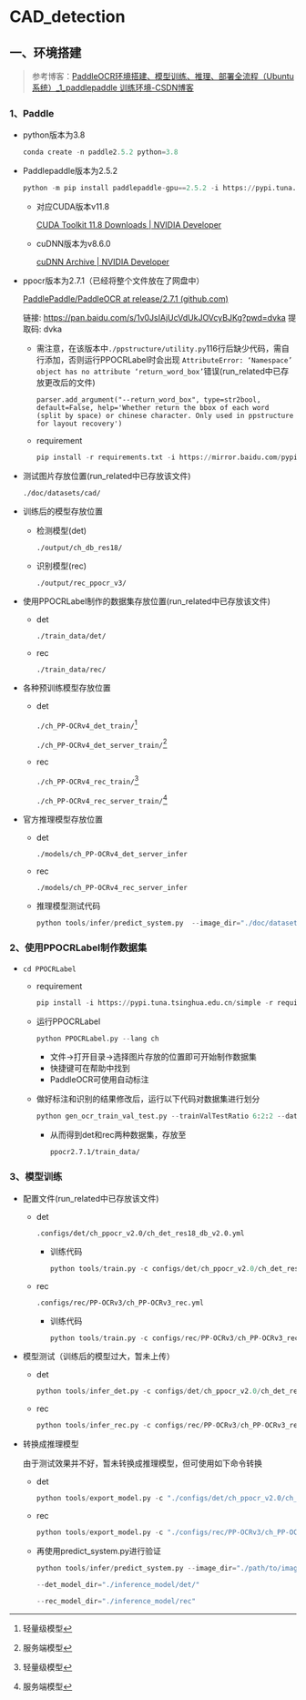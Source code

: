 # CAD_detection

## 一、环境搭建

> 参考博客：[PaddleOCR环境搭建、模型训练、推理、部署全流程（Ubuntu系统）_1_paddlepaddle 训练环境-CSDN博客](https://blog.csdn.net/m0_60657960/article/details/137072289)

### 1、Paddle

* python版本为3.8

  ```python
  conda create -n paddle2.5.2 python=3.8
  ```

  

* Paddlepaddle版本为2.5.2

  ```python
  python -m pip install paddlepaddle-gpu==2.5.2 -i https://pypi.tuna.tsinghua.edu.cn/simple
  ```
  
  * 对应CUDA版本v11.8

    [CUDA Toolkit 11.8 Downloads | NVIDIA Developer](https://developer.nvidia.com/cuda-11-8-0-download-archive)

  * cuDNN版本为v8.6.0

    [cuDNN Archive | NVIDIA Developer](https://developer.nvidia.com/rdp/cudnn-archive)

* ppocr版本为2.7.1（已经将整个文件放在了网盘中）

  [PaddlePaddle/PaddleOCR at release/2.7.1 (github.com)](https://github.com/PaddlePaddle/PaddleOCR/tree/release/2.7.1)

  链接: https://pan.baidu.com/s/1v0JsIAjUcVdUkJOVcyBJKg?pwd=dvka 提取码: dvka

  * 需注意，在该版本中`./ppstructure/utility.py`116行后缺少代码，需自行添加，否则运行PPOCRLabel时会出现 `AttributeError: ‘Namespace’ object has no attribute ‘return_word_box’`错误(run_related中已存放更改后的文件)

        parser.add_argument("--return_word_box", type=str2bool, default=False, help='Whether return the bbox of each word (split by space) or chinese character. Only used in ppstructure for layout recovery')

  * requirement

    ```python
    pip install -r requirements.txt -i https://mirror.baidu.com/pypi/simple/
    ```

* 测试图片存放位置(run_related中已存放该文件)

  `./doc/datasets/cad/`

* 训练后的模型存放位置

  * 检测模型(det)

    `./output/ch_db_res18/`

  * 识别模型(rec)

    `./output/rec_ppocr_v3/`

* 使用PPOCRLabel制作的数据集存放位置(run_related中已存放该文件)

  * det

    `./train_data/det/`

  * rec

    `./train_data/rec/`

* 各种预训练模型存放位置

  * det

    `./ch_PP-OCRv4_det_train/`[^1]

    `./ch_PP-OCRv4_det_server_train/`[^2]

  * rec

    `./ch_PP-OCRv4_rec_train/`[^1]

    `./ch_PP-OCRv4_rec_server_train/`[^2]

* 官方推理模型存放位置

  * det

    `./models/ch_PP-OCRv4_det_server_infer`

  * rec

    `./models/ch_PP-OCRv4_rec_server_infer`

  * 推理模型测试代码

    ```python
    python tools/infer/predict_system.py  --image_dir="./doc/datasets/cad/1.png" --det_model_dir="./models/ch_PP-OCRv4_det_infer/" --rec_model_dir="./models/ch_PP-OCRv4_rec_infer/"
    ```
    
    

### 2、使用PPOCRLabel制作数据集

* `cd PPOCRLabel`

  * requirement

    ```python
    pip install -i https://pypi.tuna.tsinghua.edu.cn/simple -r requirements.txt
    ```

  * 运行PPOCRLabel

    ```python
    python PPOCRLabel.py --lang ch
    ```

    * 文件→打开目录→选择图片存放的位置即可开始制作数据集
    * 快捷键可在帮助中找到
    * PaddleOCR可使用自动标注

  * 做好标注和识别的结果修改后，运行以下代码对数据集进行划分

    ```python
    python gen_ocr_train_val_test.py --trainValTestRatio 6:2:2 --datasetRootPath ../doc/datasets/cad
    ```
  
    * 从而得到det和rec两种数据集，存放至
    
      `ppocr2.7.1/train_data/`

### 3、模型训练

* 配置文件(run_related中已存放该文件)

  * det

    `.configs/det/ch_ppocr_v2.0/ch_det_res18_db_v2.0.yml`

    * 训练代码

      ```python
      python tools/train.py -c configs/det/ch_ppocr_v2.0/ch_det_res18_db_v2.0.yml
      ```

  * rec

    `.configs/rec/PP-OCRv3/ch_PP-OCRv3_rec.yml`

    * 训练代码

      ```python
      python tools/train.py -c configs/rec/PP-OCRv3/ch_PP-OCRv3_rec.yml
      ```

* 模型测试（训练后的模型过大，暂未上传）

  * det

    ```python
    python tools/infer_det.py -c configs/det/ch_ppocr_v2.0/ch_det_res18_db_v2.0.yml -o Global.pretrained_model=output/ch_db_res18/best_model/model.pdparams Global.infer_img="./train_data/det/test/2.png"
    ```

  * rec

    ```python
    python tools/infer_rec.py -c configs/rec/PP-OCRv3/ch_PP-OCRv3_rec.yml -o Global.pretrained_model=output/rec_ppocr_v3/best_accuracy.pdparams Global.infer_img="./train_data/rec/test/1_crop_0.jpg"
    ```

* 转换成推理模型

  由于测试效果并不好，暂未转换成推理模型，但可使用如下命令转换

  * det

    ```python
    python tools/export_model.py -c "./configs/det/ch_ppocr_v2.0/ch_det_res18_db_v2.0.yml" -o Global.pretrained_model="./output/ch_db_res18/best_model/model.pdparams" Global.save_inference_dir="./inference_model/det/"
    ```

  * rec

    ```python
    python tools/export_model.py -c "./configs/rec/PP-OCRv3/ch_PP-OCRv3_rec.yml" -o Global.pretrained_model="./output/rec_ppocr_v3/best_accuracy.pdparams" Global.save_inference_dir="./inference_model/rec/"
    ```

  * 再使用predict_system.py进行验证

    ```python
    python tools/infer/predict_system.py --image_dir="./path/to/image" 
    
    --det_model_dir="./inference_model/det/" 
    
    --rec_model_dir="./inference_model/rec"
    ```

[^1]: 轻量级模型
[^2]: 服务端模型